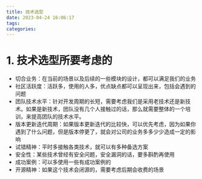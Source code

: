 ```yaml
---
title: 技术选型
date: 2023-04-24 16:06:17
tags:
categories: 
---
```


# 1. 技术选型所要考虑的

- 切合业务：在当前的场景以及后续的一些模块的设计，都可以满足我们的业务
- 社区活跃度：活跃多，使用的人多，优点缺点都可以呈现出来，包括会遇到的问题
- 团队技术水平：针对开发周期的长短，需要考虑我们是采用老技术还是新技术。如果是新技术，团队没有几个人接触过的话，那么就需要整体的一个培训，来提高团队的技术水平。
- 版本更新迭代周期：如果版本更新迭代的比较快，可以优先考虑，因为如果你遇到了什么问题，但是版本停更了，就会对公司的业务多多少少造成一定的影响
- 试错精神：平时多接触各类技术，就可以有多种备选方案
- 安全性：某些技术曾经有安全问题，安全漏洞的话，要多斟酌再使用
- 成功案例：可以多使用一些有成功案例的
- 开源精神：如果这个技术会闭源的，需要考虑后期会收费的场景
